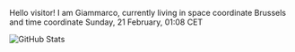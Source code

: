 Hello visitor! I am Giammarco, currently living in space coordinate Brussels and time coordinate Sunday, 21 February, 01:08 CET

![GitHub Stats](https://github-readme-stats.vercel.app/api?username=grcasanova)
